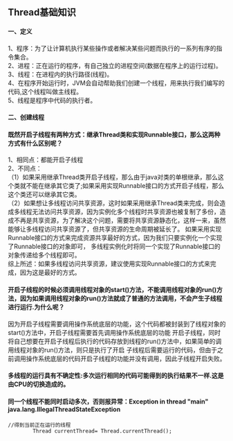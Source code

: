 Thread基础知识
--------------------
#### 一、定义
1、程序：为了让计算机执行某些操作或者解决某些问题而执行的一系列有序的指令集合。</br>
2、进程：正在运行的程序，有自己独立的进程空间(数据在程序上的运行过程)。</br>
3、线程：在进程内的执行路径(线程)。</br>
4、在程序开始运行时，JVM会自动帮助我们创建一个线程，用来执行我们编写的代码,这个线程叫做主线程。</br>
5、线程是程序中代码的执行者。</br>

#### 二、创建线程
#### 既然开启子线程有两种方式：继承Thread类和实现Runnable接口，那么这两种方式有什么区别呢？
1、相同点：都能开启子线程</br>
2、不同点：</br>
  （1）如果采用继承Thread类开启子线程，那么由于java对类的单根继承，那么这个类就不能在继承其它类了;如果采用实现Runnable接口的方式开启子线程，那么这个类还可以继承其它类。</br>
（2）如果想让多线程访问共享资源，这时如果采用继承Thread类来完成，则会造成多线程无法访问共享资源，因为实例化多个线程时共享资源也被复制了多份，造成不再是共享资源，为了解决这个问题，需要将共享资源静态化，这样一来，虽然能够让多线程访问共享资源了，但共享资源的生命周期被延长了。
 如果采用实现Runnable接口的方式来完成资源共享最好的方式，因为我们只要实例化一个实现了Runnable接口的对象即可，
 多线程实例化时将同一个实现了Runnable接口的对象传递给多个线程即可。</br>
综上所述：如果多线程访问共享资源，建议使用实现Runnable接口的方式来完成，因为这是最好的方式。</br>

#### 开启子线程的时候必须调用线程对象的start()方法，不能调用线程对象的run()方法，因为如果调用线程对象的run()方法就成了普通的方法调用，不会产生子线程进行运行.为什么呢？
因为开启子线程需要调用操作系统底层的功能，这个代码都被封装到了线程对象的start()方法中，开启子线程需要首先调用操作系统底层的功能
开启子线程，同时将自己想要在开启子线程后执行的代码存放到线程的run()方法中，如果简单的调用线程对象的run()方法，则只是执行了开启
子线程后需要运行的代码，但由于之前调用操作系统底层的代码开启子线程的功能并没有调用，因此子线程开启失败。</br>

#### 多线程的运行具有不确定性:多次运行相同的代码可能得到的执行结果不一样.这是由CPU的切换造成的。

#### 同一个线程不能同时启动多次，否则报异常：Exception in thread "main" java.lang.IllegalThreadStateException






``````
//得到当前正在运行的线程
		Thread currentThread= Thread.currentThread();
``````
